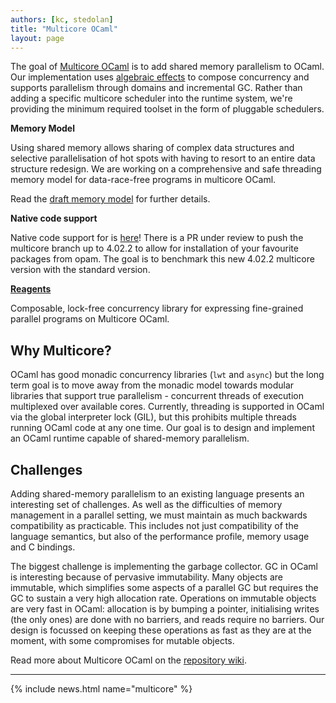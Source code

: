```yaml
---
authors: [kc, stedolan]
title: "Multicore OCaml"
layout: page
---
```


The goal of [Multicore OCaml](https://github.com/ocamllabs/ocaml-multicore) is to add shared memory parallelism to
OCaml. Our implementation uses [algebraic effects](http://www.eff-lang.org/) to compose concurrency and supports parallelism through domains and incremental GC. Rather than adding a specific multicore scheduler into the runtime system, we're providing the minimum required toolset in the form of pluggable schedulers.

**Memory Model**   

Using shared memory allows sharing of complex data structures and selective parallelisation of hot spots with having to resort to an entire data structure redesign. We are working on a comprehensive and safe threading memory model for data-race-free programs in multicore OCaml.

Read the [draft memory model](https://github.com/ocamllabs/ocaml-multicore/wiki/Memory-model) for further details.

**Native code support**

Native code support for is [here](https://github.com/ocamllabs/ocaml-multicore/commit/fc366191ff17fffa24aac34fad64c398d462af6d)! There is a PR under review to push the multicore branch up to 4.02.2 to allow for installation of your favourite packages from opam. The goal is to benchmark this new 4.02.2 multicore version with the standard version.

**[Reagents](https://github.com/ocamllabs/reagents)**

Composable, lock-free concurrency library for expressing fine-grained parallel programs on Multicore OCaml.

## Why Multicore?

OCaml has good monadic concurrency libraries (`lwt` and `async`) but the long term goal is to move away from the monadic model towards modular libraries that support true parallelism - concurrent threads of execution multiplexed over available cores. Currently, threading is supported in OCaml via the global interpreter lock (GIL), but this prohibits multiple threads running OCaml code at any one time. Our goal is to design and implement an OCaml runtime capable of shared-memory parallelism.

## Challenges

Adding shared-memory parallelism to an existing language presents an interesting set of challenges. As well as the difficulties of memory management in a parallel setting, we must maintain as much backwards compatibility as practicable. This includes not just compatibility of the language semantics, but also of the performance profile, memory usage and C bindings.

The biggest challenge is implementing the garbage collector. GC in OCaml is interesting because of pervasive immutability. Many objects are immutable, which simplifies some aspects of a parallel GC but requires the GC to sustain a very high allocation rate. Operations on immutable objects are very fast in OCaml: allocation is by bumping a pointer, initialising writes (the only ones) are done with no barriers, and reads require no barriers. Our design is focussed on keeping these operations as fast as they are at the moment, with some compromises for mutable objects.

Read more about Multicore OCaml on the [repository wiki](https://github.com/ocamllabs/ocaml-multicore/wiki).

----

{% include news.html name="multicore" %}
